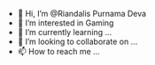 - 👋 Hi, I’m @Riandalis Purnama Deva
- 👀 I’m interested in Gaming
- 🌱 I’m currently learning ...
- 💞️ I’m looking to collaborate on ...
- 📫 How to reach me ...

<!---
Riandalis/Riandalis is a ✨ special ✨ repository because its `README.md` (this file) appears on your GitHub profile.
You can click the Preview link to take a look at your changes.
--->
